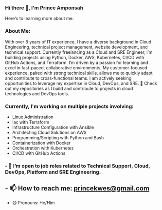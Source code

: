 ### Hi there 👋, I'm Prince Amponsah
Here's to learning more about me:

### About Me:

With over 8 years of IT experience, I have a diverse background in Cloud Engineering, technical project management, website development, and technical support. Currently freelancing as a Cloud and SRE Engineer, I’m building projects using Python, Docker, AWS, Kubernetes, CI/CD with GitHub Actions, and Terraform. I’m driven by a passion for learning and excel in fast-paced, collaborative environments. My customer-focused experience, paired with strong technical skills, allows me to quickly adapt and contribute to cross-functional teams. I am actively seeking opportunities to leverage my expertise in Cloud, DevOps, and SRE.
📂 Check out my repositories as I build and contribute to projects in cloud technologies and DevOps tools.

### Currently, I'm working on multiple projects involving: ###

- Linux Administration
- Iac with Terraform
- Infrastructure Configuration with Ansible
- Architecting Cloud Solutions on AWS
- Programming/Scripting with Python and Bash
- Containerization with Docker
- Orchestration with Kubernetes
-  CI/CD with GitHub Actions
  
### - 👯 I’m open to job roles related to Technical Support, Cloud, DevOps, Platform and SRE Engineering.

## - 📫 How to reach me: <a href="mailto:princekwes@gmail.com">princekwes@gmail.com</a>
- 😄 Pronouns: He/Him

